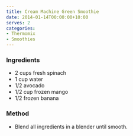 ```yaml
---
title: Cream Machine Green Smoothie
date: 2014-01-14T00:00:00+10:00
serves: 2
categories:
- Thermomix
- Smoothies
---
```










### Ingredients

* 2 cups fresh spinach
* 1 cup water 
* 1/2 avocado
* 1/2 cup frozen mango
* 1/2 frozen banana

### Method

* Blend all ingredients in a blender until smooth.
